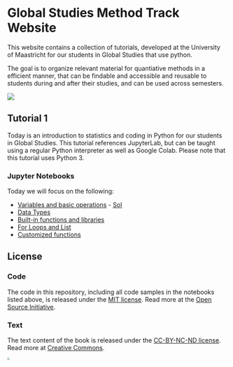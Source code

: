  
# Global Studies Method Track Website

This website contains a collection of  tutorials, developed at the University of Maastricht for our students in Global Studies that use python. 

The goal is to organize relevant material for quantiative methods in a efficient manner, that can be findable and accessible and reusable to students during and after their studies, and can be used across semesters.

![](https://www.maastrichtuniversity.nl/sites/default/files/styles/page_photo/public/global_studies_logo_2.jpg?itok=NzXDp5cZ)

## Tutorial 1
Today is an introduction to statistics and coding in Python for our students in Global Studies. This tutorial references JupyterLab, but can be taught using a regular Python interpreter as well as Google Colab. Please note that this tutorial uses Python 3.

### Jupyter Notebooks
Today we will focus on the following:
+ [Variables and basic operations](https://nbviewer.jupyter.org/github/MaastrichtU-IDS/global-studies/blob/main/semester2/notebooks/1.1-variables-and-assig.ipynb) - [Sol](https://github.com/MaastrichtU-IDS/global-studies/blob/main/semester2/notebooks/1.3-built-in-functions-and-libraries-solutions.ipynb)
+ [Data Types](https://nbviewer.jupyter.org/github/MaastrichtU-IDS/global-studies/blob/main/semester2/notebooks/1.2-data-types.ipynb)
+ [Built-in functions and libraries](https://nbviewer.jupyter.org/github/MaastrichtU-IDS/global-studies/blob/main/semester2/notebooks/1.3-built-in-functions-and-libraries.ipynb)
+ [For Loops and List](https://nbviewer.jupyter.org/github/MaastrichtU-IDS/global-studies/blob/main/semester2/notebooks/1.4-for-loops.ipynb)
+ [Customized functions](https://nbviewer.jupyter.org/github/MaastrichtU-IDS/global-studies/blob/main/semester2/notebooks/1.5-writing-functions.ipynb)

## License

### Code

The code in this repository, including all code samples in the notebooks listed above, is released under the [MIT license](LICENSE-CODE). Read more at the [Open Source Initiative](https://opensource.org/licenses/MIT).

### Text

The text content of the book is released under the [CC-BY-NC-ND license](LICENSE-TEXT). Read more at [Creative Commons](https://creativecommons.org/licenses/by-nc-nd/3.0/us/legalcode).



<img src="https://avatars.githubusercontent.com/u/36262526?s=280&v=4" style="zoom:33%;" />

